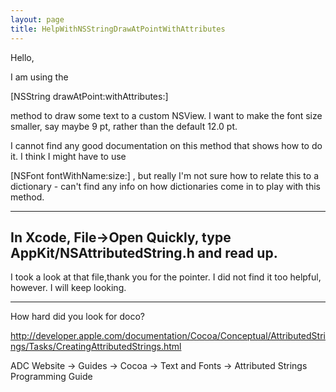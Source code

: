```yaml
---
layout: page
title: HelpWithNSStringDrawAtPointWithAttributes
---
```




Hello,

I am using the
    
[NSString drawAtPoint:withAttributes:] 

method to draw some text to a custom NSView. I want to make the font size smaller, say maybe 9 pt, rather than the default 12.0 pt.

I cannot find any good documentation on this method that shows how to do it. I think I might have to use
    
[NSFont fontWithName:size:]
,
 but really I'm not sure how to relate this to a dictionary - can't find any info on how dictionaries come in to play with this method.

----
In Xcode, File->Open Quickly, type     AppKit/NSAttributedString.h and read up.
----
I took a look at that file,thank you for the pointer. I did not find it too helpful, however. I will keep looking.

----

How hard did you look for doco?

http://developer.apple.com/documentation/Cocoa/Conceptual/AttributedStrings/Tasks/CreatingAttributedStrings.html

ADC Website -> Guides -> Cocoa -> Text and Fonts -> Attributed Strings Programming Guide

